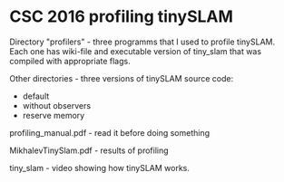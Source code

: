 # CSC 2016 profiling tinySLAM

Directory "profilers" - three programms that I used to profile tinySLAM. Each one has wiki-file and executable version of tiny_slam that was compiled with appropriate flags.

Other directories - three versions of tinySLAM source code:
- default
- without observers
- reserve memory

profiling_manual.pdf - read it before doing something

MikhalevTinySlam.pdf - results of profiling

tiny_slam - video showing how tinySLAM works.
